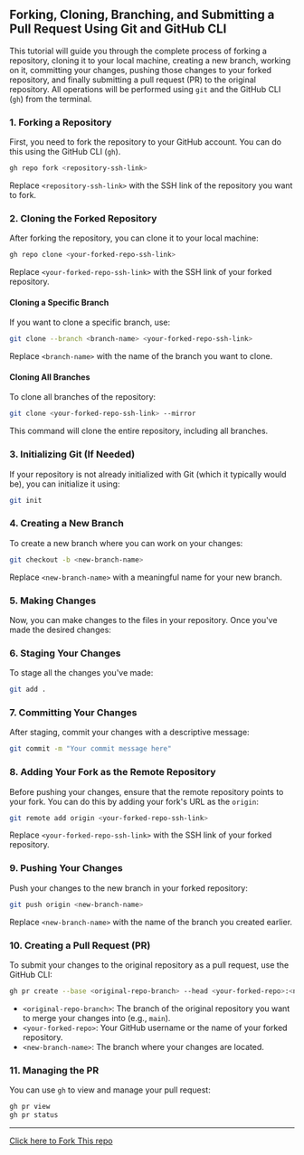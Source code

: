 ## Forking, Cloning, Branching, and Submitting a Pull Request Using Git and GitHub CLI

This tutorial will guide you through the complete process of forking a repository, cloning it to your local machine, creating a new branch, working on it, committing your changes, pushing those changes to your forked repository, and finally submitting a pull request (PR) to the original repository. All operations will be performed using `git` and the GitHub CLI (`gh`) from the terminal.

### 1. Forking a Repository

First, you need to fork the repository to your GitHub account. You can do this using the GitHub CLI (`gh`).

```bash
gh repo fork <repository-ssh-link>
```

Replace `<repository-ssh-link>` with the SSH link of the repository you want to fork.

### 2. Cloning the Forked Repository

After forking the repository, you can clone it to your local machine:

```bash
gh repo clone <your-forked-repo-ssh-link>
```

Replace `<your-forked-repo-ssh-link>` with the SSH link of your forked repository.

#### Cloning a Specific Branch

If you want to clone a specific branch, use:

```bash
git clone --branch <branch-name> <your-forked-repo-ssh-link>
```

Replace `<branch-name>` with the name of the branch you want to clone.

#### Cloning All Branches

To clone all branches of the repository:

```bash
git clone <your-forked-repo-ssh-link> --mirror
```

This command will clone the entire repository, including all branches.

### 3. Initializing Git (If Needed)

If your repository is not already initialized with Git (which it typically would be), you can initialize it using:

```bash
git init
```

### 4. Creating a New Branch

To create a new branch where you can work on your changes:

```bash
git checkout -b <new-branch-name>
```

Replace `<new-branch-name>` with a meaningful name for your new branch.

### 5. Making Changes

Now, you can make changes to the files in your repository. Once you've made the desired changes:

### 6. Staging Your Changes

To stage all the changes you've made:

```bash
git add .
```

### 7. Committing Your Changes

After staging, commit your changes with a descriptive message:

```bash
git commit -m "Your commit message here"
```

### 8. Adding Your Fork as the Remote Repository

Before pushing your changes, ensure that the remote repository points to your fork. You can do this by adding your fork's URL as the `origin`:

```bash
git remote add origin <your-forked-repo-ssh-link>
```

Replace `<your-forked-repo-ssh-link>` with the SSH link of your forked repository.

### 9. Pushing Your Changes

Push your changes to the new branch in your forked repository:

```bash
git push origin <new-branch-name>
```

Replace `<new-branch-name>` with the name of the branch you created earlier.

### 10. Creating a Pull Request (PR)

To submit your changes to the original repository as a pull request, use the GitHub CLI:

```bash
gh pr create --base <original-repo-branch> --head <your-forked-repo>:<new-branch-name> --title "PR Title" --body "Detailed description of your changes"
```

- `<original-repo-branch>`: The branch of the original repository you want to merge your changes into (e.g., `main`).
- `<your-forked-repo>`: Your GitHub username or the name of your forked repository.
- `<new-branch-name>`: The branch where your changes are located.

### 11. Managing the PR

You can use `gh` to view and manage your pull request:

```bash
gh pr view
gh pr status
```

---

[Click here to Fork This repo](github.com/mantejjosan/tutorials/CollaborateOnGithub/PrWithGhCli)
